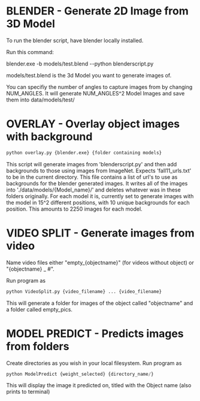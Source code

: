 BLENDER - Generate 2D Image from 3D Model
====================
To run the blender script, have blender locally installed.

Run this command:


blender.exe -b models/test.blend --python blenderscript.py

models/test.blend is the 3d Model you want to generate images of.

You can specifiy the number of angles to capture images from by changing NUM_ANGLES.
It will generate NUM_ANGLES^2 Model Images and save them into data/models/test/


OVERLAY - Overlay object images with background
====================

```python
python overlay.py {blender.exe} {folder containing models}
```
This script will generate images from 'blenderscript.py' and then add backgrounds to those using images from ImageNet.
Expects 'fall11_urls.txt' to be in the current directory. This file contains a list of url's to use as backgrounds for the blender generated images.
It writes all of the images into './data/models/{Model_name}/' and deletes whatever was in these folders originally.
For each model it is, currently set to generate images with the model in 15^2 different positions, with 10 unique backgrounds for each position. This amounts to 2250 images for each model.

VIDEO SPLIT - Generate images from video
====================
Name video files either "empty_{objectname}" (for videos without object) or "{objectname} _ #".

Run program as

```python
python VideoSplit.py {video_filename} ... {video_filename}
```
This will generate a folder for images of the object called "objectname" and a folder called empty_pics.

MODEL PREDICT - Predicts images from folders
====================
Create directories as you wish in your local filesystem.
Run program as
```python
python ModelPredict {weight_selected} {directory_name/}
```
This will display the image it predicted on, titled with the Object name (also prints to terminal)
